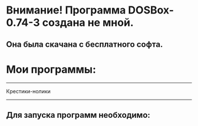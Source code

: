 # Внимание! Программа DOSBox-0.74-3 создана не мной. 
Она была скачана с бесплатного софта. 
--------------------------------------------------------------
# Мои программы:

--------------------------------------------------------------
Крестики-нолики



--------------------------------------------------------------
## Для запуска программ необходимо:
